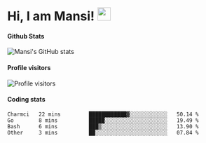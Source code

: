 # Hi, I am Mansi! <img src="https://user-images.githubusercontent.com/1303154/88677602-1635ba80-d120-11ea-84d8-d263ba5fc3c0.gif" width="30px">

#### Github Stats

![Mansi's GitHub stats](https://github-readme-stats.vercel.app/api?username=mansikulkarni96&theme=tokyonight&count_private=true&show_icons=true&hide=contribs)

#### Profile visitors

![Profile visitors](https://visitor-badge.glitch.me/badge?page_id=page.id&left_color=grey&right_color=blue)

#### Coding stats

<!--START_SECTION:waka-->

```text
Charmci   22 mins         ████████████▓░░░░░░░░░░░░   50.14 %
Go        8 mins          █████░░░░░░░░░░░░░░░░░░░░   19.49 %
Bash      6 mins          ███▒░░░░░░░░░░░░░░░░░░░░░   13.90 %
Other     3 mins          ██░░░░░░░░░░░░░░░░░░░░░░░   07.84 %
```

<!--END_SECTION:waka-->

